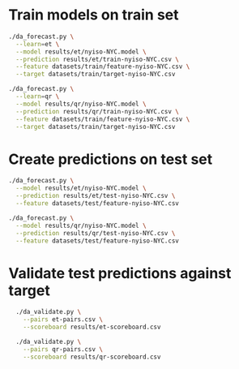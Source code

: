 
# Train models on train set

```sh
./da_forecast.py \
  --learn=et \
  --model results/et/nyiso-NYC.model \
  --prediction results/et/train-nyiso-NYC.csv \
  --feature datasets/train/feature-nyiso-NYC.csv \
  --target datasets/train/target-nyiso-NYC.csv
```

```sh
./da_forecast.py \
  --learn=qr \
  --model results/qr/nyiso-NYC.model \
  --prediction results/qr/train-nyiso-NYC.csv \
  --feature datasets/train/feature-nyiso-NYC.csv \
  --target datasets/train/target-nyiso-NYC.csv
```

# Create predictions on test set

```sh
./da_forecast.py \
  --model results/et/nyiso-NYC.model \
  --prediction results/et/test-nyiso-NYC.csv \
  --feature datasets/test/feature-nyiso-NYC.csv
```

```sh
./da_forecast.py \
  --model results/qr/nyiso-NYC.model \
  --prediction results/qr/test-nyiso-NYC.csv \
  --feature datasets/test/feature-nyiso-NYC.csv
```

# Validate test predictions against target

```sh
  ./da_validate.py \
    --pairs et-pairs.csv \
    --scoreboard results/et-scoreboard.csv
```

```sh
  ./da_validate.py \
    --pairs qr-pairs.csv \
    --scoreboard results/qr-scoreboard.csv
```